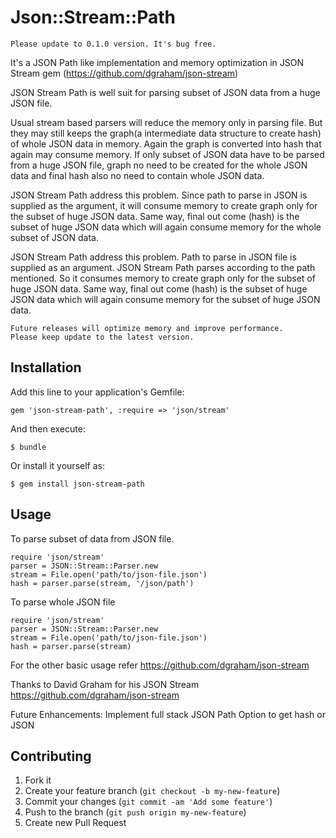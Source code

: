 # Json::Stream::Path

    Please update to 0.1.0 version. It's bug free.

It's a JSON Path like implementation and memory optimization in JSON Stream gem (https://github.com/dgraham/json-stream)

JSON Stream Path is well suit for parsing subset of JSON data from a huge JSON file.

Usual stream based parsers will reduce the memory only in parsing file. But they may still keeps the graph(a intermediate data structure to create hash) of whole JSON data in memory. Again the graph is converted into hash that again may consume memory. If only subset of JSON data have to be parsed from a huge JSON file, graph no need to be created for the whole JSON data and final hash also no need to contain whole JSON data.

JSON Stream Path address this problem. Since path to parse in JSON is supplied as the argument, it will consume memory to create graph only for the subset of huge JSON data. Same way, final out come (hash) is the subset of huge JSON data which will again consume memory for the whole subset of JSON data.

JSON Stream Path address this problem. Path to parse in JSON file is supplied as an argument. JSON Stream Path parses according to the path mentioned. So it consumes memory to create graph only for the subset of huge JSON data. Same way, final out come (hash) is the subset of huge JSON data which will again consume memory for the subset of huge JSON data.

    Future releases will optimize memory and improve performance.
    Please keep update to the latest version.


## Installation

Add this line to your application's Gemfile:

    gem 'json-stream-path', :require => 'json/stream'

And then execute:

    $ bundle

Or install it yourself as:

    $ gem install json-stream-path

## Usage

To parse subset of data from JSON file.

    require 'json/stream'
    parser = JSON::Stream::Parser.new
    stream = File.open('path/to/json-file.json')
    hash = parser.parse(stream, '/json/path')


To parse whole JSON file

    require 'json/stream'
    parser = JSON::Stream::Parser.new
    stream = File.open('path/to/json-file.json')
    hash = parser.parse(stream)

For the other basic usage refer https://github.com/dgraham/json-stream

Thanks to David Graham for his JSON Stream https://github.com/dgraham/json-stream

Future Enhancements:
    Implement full stack JSON Path
    Option to get hash or JSON

## Contributing

1. Fork it
2. Create your feature branch (`git checkout -b my-new-feature`)
3. Commit your changes (`git commit -am 'Add some feature'`)
4. Push to the branch (`git push origin my-new-feature`)
5. Create new Pull Request
